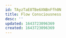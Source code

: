 ```yaml
---
id: TAyzTaE8TBe6XNBnFfh0N
title: Flow Consciousness
desc: ''
updated: 1643723096369
created: 1643723096369
---
```


